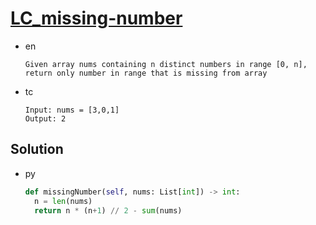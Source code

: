 # [LC_missing-number](https://leetcode.com/problems/missing-number)

* en

  ```en
  Given array nums containing n distinct numbers in range [0, n], return only number in range that is missing from array
  ```

* tc

  ```tc
  Input: nums = [3,0,1]
  Output: 2
  ```

## Solution

* py

  ```py
  def missingNumber(self, nums: List[int]) -> int:
    n = len(nums)
    return n * (n+1) // 2 - sum(nums)
  ```

